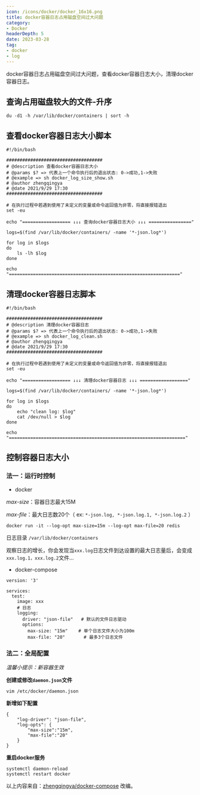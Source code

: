 ```yaml
---
icon: /icons/docker/docker_16x16.png
title: docker容器日志占用磁盘空间过大问题
category: 
- Docker
headerDepth: 5
date: 2023-03-28
tag:
- docker
- log
---
```


docker容器日志占用磁盘空间过大问题，查看docker容器日志大小，清理docker容器日志。

<!-- more -->

## 查询占用磁盘较大的文件-升序

```shell
du -d1 -h /var/lib/docker/containers | sort -h
```

## 查看docker容器日志大小脚本

```shell
#!/bin/bash

####################################
# @description 查看docker容器日志大小
# @params $? => 代表上一个命令执行后的退出状态: 0->成功,1->失败
# @example => sh docker_log_size_show.sh
# @author zhengqingya
# @date 2021/9/29 17:30
####################################

# 在执行过程中若遇到使用了未定义的变量或命令返回值为非零，将直接报错退出
set -eu

echo "================== ↓↓↓ 查询docker容器日志大小 ↓↓↓ ================"

logs=$(find /var/lib/docker/containers/ -name '*-json.log*')

for log in $logs
do
    ls -lh $log
done

echo "================================================================"
```

## 清理docker容器日志脚本

```shell
#!/bin/bash

####################################
# @description 清理docker容器日志
# @params $? => 代表上一个命令执行后的退出状态: 0->成功,1->失败
# @example => sh docker_log_clean.sh
# @author zhengqingya
# @date 2021/9/29 17:30
####################################

# 在执行过程中若遇到使用了未定义的变量或命令返回值为非零，将直接报错退出
set -eu

echo "================== ↓↓↓ 清理docker容器日志 ↓↓↓ =================="

logs=$(find /var/lib/docker/containers/ -name '*-json.log*')

for log in $logs
do
    echo "clean log: $log"
    cat /dev/null > $log
done

echo "=================================================================="
```

## 控制容器日志大小

### 法一：运行时控制

- docker

*max-size*：容器日志最大15M

*max-file*：最大日志数20个（ ex: `*-json.log, *-json.log.1, *-json.log.2` ）

```shell
docker run -it --log-opt max-size=15m --log-opt max-file=20 redis
```

日志目录 `/var/lib/docker/containers`

观察日志的增长，你会发现当`xxx.log`日志文件到达设置的最大日志量后，会变成`xxx.log.1，xxx.log.2`文件...

- docker-compose

```
version: '3'

services:
  test:
    image: xxx
    # 日志
    logging:
      driver: "json-file"   # 默认的文件日志驱动
      options:
        max-size: "15m"    # 单个日志文件大小为100m
        max-file: "20"       # 最多3个日志文件
```

### 法二：全局配置

*温馨小提示：新容器生效*

**创建或修改`daemon.json`文件**

`vim /etc/docker/daemon.json`

**新增如下配置**

```
{
    "log-driver": "json-file",
    "log-opts": {
        "max-size":"15m", 
        "max-file":"20"
    }
}
```

**重启docker服务**

```shell
systemctl daemon-reload
systemctl restart docker
```

以上内容来自：[zhengqingya/docker-compose](https://gitee.com/zhengqingya/docker-compose/tree/master/Docker/docker容器日志占用磁盘空间过大问题) 改编。
